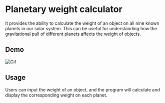 # Planetary weight calculator

It provides the ability to calculate the weight of an object on all nine known planets in our solar system. This can be useful for understanding how the gravitational pull of different planets affects the weight of objects.


## Demo

![Gif](ezgif.com-optimize.gif)


## Usage
Users can input the weight of an object, and the program will calculate and display the corresponding weight on each planet.

